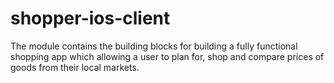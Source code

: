 # shopper-ios-client

The module contains the building blocks for building a fully functional shopping app which allowing a user to plan for, shop and compare prices of goods from their local markets.
